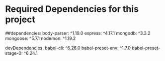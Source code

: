 # Required Dependencies for this project 

##dependencies: 
    body-parser: ^1.19.0
    express: ^4.17.1
    mongodb: ^3.3.2
    mongoose: ^5.7.1
    nodemon: ^1.19.2
    
devDependencies: 
    babel-cli: ^6.26.0
    babel-preset-env: ^1.7.0
    babel-preset-stage-0: ^6.24.1
